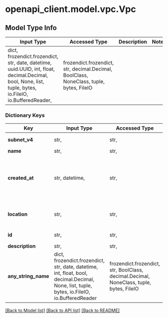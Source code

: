 # openapi_client.model.vpc.Vpc

## Model Type Info
Input Type | Accessed Type | Description | Notes
------------ | ------------- | ------------- | -------------
dict, frozendict.frozendict, str, date, datetime, uuid.UUID, int, float, decimal.Decimal, bool, None, list, tuple, bytes, io.FileIO, io.BufferedReader,  | frozendict.frozendict, str, decimal.Decimal, BoolClass, NoneClass, tuple, bytes, FileIO |  | 

### Dictionary Keys
Key | Input Type | Accessed Type | Description | Notes
------------ | ------------- | ------------- | ------------- | -------------
**subnet_v4** | str,  | str,  | Маска подсети. | 
**name** | str,  | str,  | Имя сети. | 
**created_at** | str, datetime,  | str,  | Дата создания сети. | value must conform to RFC-3339 date-time
**location** | str,  | str,  | Локация сети. | must be one of ["ru-1", "pl-1", ] 
**id** | str,  | str,  | Идентификатор сети. | 
**description** | str,  | str,  | Описание. | [optional] 
**any_string_name** | dict, frozendict.frozendict, str, date, datetime, int, float, bool, decimal.Decimal, None, list, tuple, bytes, io.FileIO, io.BufferedReader | frozendict.frozendict, str, BoolClass, decimal.Decimal, NoneClass, tuple, bytes, FileIO | any string name can be used but the value must be the correct type | [optional]

[[Back to Model list]](../../README.md#documentation-for-models) [[Back to API list]](../../README.md#documentation-for-api-endpoints) [[Back to README]](../../README.md)

